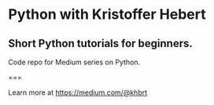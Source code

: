 # Python with Kristoffer Hebert
## Short Python tutorials for beginners.

Code repo for Medium series on Python.

===

Learn more at https://medium.com/@khbrt


